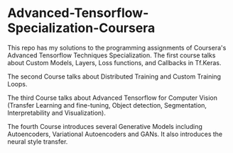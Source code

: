 # Advanced-Tensorflow-Specialization-Coursera

This repo has my solutions to the programming assignments of Coursera's Advanced Tensorflow Techniques Specialization. The first course talks about Custom Models, Layers, Loss functions, and Callbacks in Tf.Keras.

The second Course talks about Distributed Training and Custom Training Loops.

The third Course talks about Advanced Tensorflow for Computer Vision (Transfer Learning and fine-tuning, Object detection, Segmentation, Interpretability and Visualization).

The fourth Course introduces several Generative Models including Autoencoders, Variational Autoencoders and GANs. It also introduces the neural style transfer.
